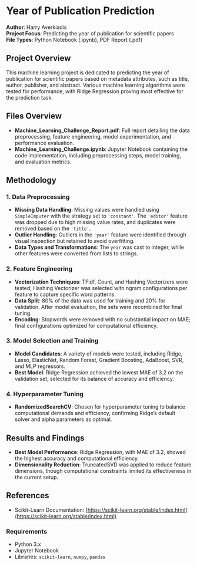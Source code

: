 # Year of Publication Prediction

**Author**: Harry Averkiadis  
**Project Focus**: Predicting the year of publication for scientific papers  
**File Types**: Python Notebook (.ipynb), PDF Report (.pdf)

## Project Overview
This machine learning project is dedicated to predicting the year of publication for scientific papers based on metadata attributes, such as title, author, publisher, and abstract. Various machine learning algorithms were tested for performance, with Ridge Regression proving most effective for the prediction task.

## Files Overview
- **Machine_Learning_Challenge_Report.pdf**: Full report detailing the data preprocessing, feature engineering, model experimentation, and performance evaluation.
- **Machine_Learning_Challenge.ipynb**: Jupyter Notebook containing the code implementation, including preprocessing steps, model training, and evaluation metrics.

## Methodology

### 1. Data Preprocessing
   - **Missing Data Handling**: Missing values were handled using `SimpleImputer` with the strategy set to `'constant'`. The `'editor'` feature was dropped due to high missing value rates, and duplicates were removed based on the `'title'`.
   - **Outlier Handling**: Outliers in the `'year'` feature were identified through visual inspection but retained to avoid overfitting.
   - **Data Types and Transformations**: The `year` was cast to integer, while other features were converted from lists to strings.  
   
### 2. Feature Engineering
   - **Vectorization Techniques**: TFidf, Count, and Hashing Vectorizers were tested; Hashing Vectorizer was selected with ngram configurations per feature to capture specific word patterns.
   - **Data Split**: 80% of the data was used for training and 20% for validation. After model evaluation, the sets were recombined for final tuning.
   - **Encoding**: Stopwords were removed with no substantial impact on MAE; final configurations optimized for computational efficiency.  
   
### 3. Model Selection and Training
   - **Model Candidates**: A variety of models were tested, including Ridge, Lasso, ElasticNet, Random Forest, Gradient Boosting, AdaBoost, SVR, and MLP regressors.
   - **Best Model**: Ridge Regression achieved the lowest MAE of 3.2 on the validation set, selected for its balance of accuracy and efficiency.
   
### 4. Hyperparameter Tuning
   - **RandomizedSearchCV**: Chosen for hyperparameter tuning to balance computational demands and efficiency, confirming Ridge’s default solver and alpha parameters as optimal.

## Results and Findings
- **Best Model Performance**: Ridge Regression, with MAE of 3.2, showed the highest accuracy and computational efficiency.
- **Dimensionality Reduction**: TruncatedSVD was applied to reduce feature dimensions, though computational constraints limited its effectiveness in the current setup.

## References
- Scikit-Learn Documentation: [https://scikit-learn.org/stable/index.html](https://scikit-learn.org/stable/index.html)

### Requirements
- Python 3.x
- Jupyter Notebook
- Libraries: `scikit-learn`, `numpy`, `pandas`
